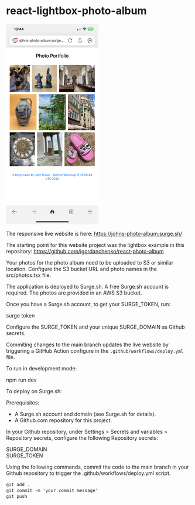 # react-lightbox-photo-album


<img src="phone.png" width="50%">

The responsive live website is here: https://johns-photo-album.surge.sh/

The starting point for this website project was the lightbox example in this repository: https://github.com/igordanchenko/react-photo-album

Your photos for the photo album need to be uploaded to S3 or similar location.  Configure the S3 bucket URL and photo names in the src/photos.tsx file.

The application is deployed to Surge.sh.  A free Surge.sh account is required.  The photos are provided in an AWS S3 bucket.

Once you have a Surge.sh account, to get your SURGE_TOKEN, run:

surge token

Configure the SURGE_TOKEN and your unique SURGE_DOMAIN as Github secrets.

Commiting changes to the main branch updates the live website by triggering a GitHub Action configure in the `.github/workflows/deploy.yml` file.  

To run in development mode:

npm run dev

To deploy on Surge.sh:

Prerequisites:

- A Surge.sh account and domain (see Surge.sh for details).
- A Github.com repository for this project.

In your Github repository, under Settings > Secrets and variables > Repository secrets, configure the following Repository secrets:

SURGE_DOMAIN <br>
SURGE_TOKEN

Using the following commands, commit the code to the main branch in your Github repository to trigger the .github/workflows/deploy.yml script.
```shell
git add .
git commit -m 'your commit message'
git push
```
